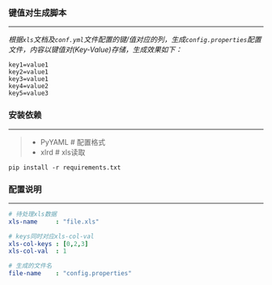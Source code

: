 ### 键值对生成脚本

------
*根据`xls`文档及`conf.yml`文件配置的键/值对应的列，生成`config.properties`配置文件，内容以键值对(Key-Value)存储，生成效果如下：*

``` 
key1=value1
key2=value1
key3=value1
key4=value2
key5=value3
```
### 安装依赖
----
> * PyYAML  # 配置格式
> * xlrd    # xls读取

``` shell
pip install -r requirements.txt
```

### 配置说明
------
```.yml
# 待处理xls数据
xls-name     : "file.xls"

# keys同时对应xls-col-val
xls-col-keys : [0,2,3]
xls-col-val  : 1

# 生成的文件名
file-name    : "config.properties"

```
